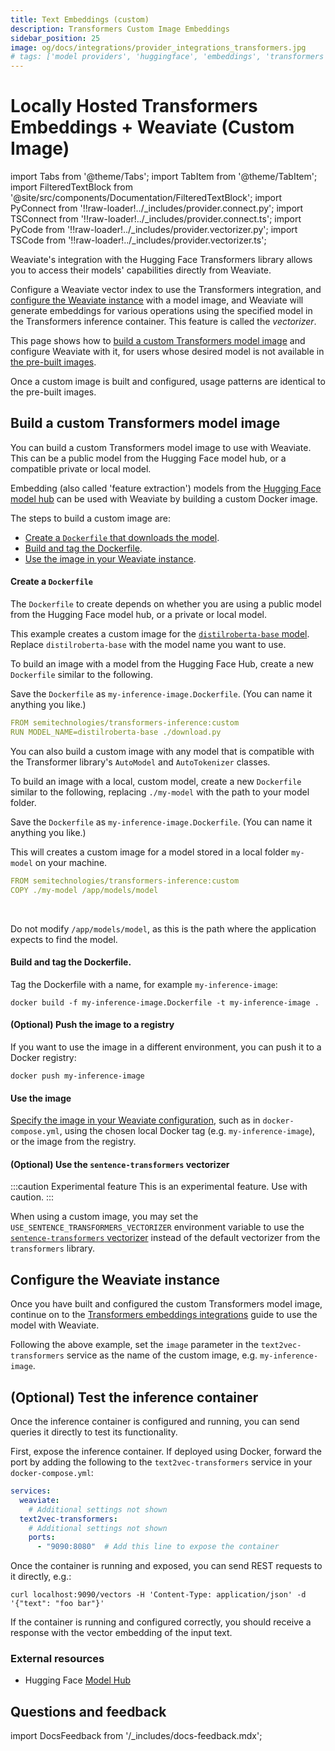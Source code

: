 ```yaml
---
title: Text Embeddings (custom)
description: Transformers Custom Image Embeddings
sidebar_position: 25
image: og/docs/integrations/provider_integrations_transformers.jpg
# tags: ['model providers', 'huggingface', 'embeddings', 'transformers']
---
```


# Locally Hosted Transformers Embeddings + Weaviate (Custom Image)


import Tabs from '@theme/Tabs';
import TabItem from '@theme/TabItem';
import FilteredTextBlock from '@site/src/components/Documentation/FilteredTextBlock';
import PyConnect from '!!raw-loader!../_includes/provider.connect.py';
import TSConnect from '!!raw-loader!../_includes/provider.connect.ts';
import PyCode from '!!raw-loader!../_includes/provider.vectorizer.py';
import TSCode from '!!raw-loader!../_includes/provider.vectorizer.ts';

Weaviate's integration with the Hugging Face Transformers library allows you to access their models' capabilities directly from Weaviate.

Configure a Weaviate vector index to use the Transformers integration, and [configure the Weaviate instance](#configure-the-weaviate-instance) with a model image, and Weaviate will generate embeddings for various operations using the specified model in the Transformers inference container. This feature is called the *vectorizer*.

This page shows how to [build a custom Transformers model image](#build-a-custom-transformers-model-image) and configure Weaviate with it, for users whose desired model is not available in [the pre-built images](./embeddings.md#available-models).

Once a custom image is built and configured, usage patterns are identical to the pre-built images.

## Build a custom Transformers model image

You can build a custom Transformers model image to use with Weaviate. This can be a public model from the Hugging Face model hub, or a compatible private or local model.

Embedding (also called 'feature extraction') models from the [Hugging Face model hub](https://huggingface.co/models) can be used with Weaviate by building a custom Docker image.

The steps to build a custom image are:

- [Create a `Dockerfile` that downloads the model](#create-a-dockerfile).
- [Build and tag the Dockerfile](#build-and-tag-the-dockerfile).
- [Use the image in your Weaviate instance](#use-the-image).

#### Create a `Dockerfile`

The `Dockerfile` to create depends on whether you are using a public model from the Hugging Face model hub, or a private or local model.

<Tabs className="code" groupId="languages">
<TabItem value="public" label="Public model">

This example creates a custom image for the [`distilroberta-base` model](https://huggingface.co/distilbert/distilroberta-base). Replace `distilroberta-base` with the model name you want to use.
<br/>

To build an image with a model from the Hugging Face Hub, create a new `Dockerfile` similar to the following.
<br/>

Save the `Dockerfile` as `my-inference-image.Dockerfile`. (You can name it anything you like.)
<br/>

```yaml
FROM semitechnologies/transformers-inference:custom
RUN MODEL_NAME=distilroberta-base ./download.py
```

</TabItem>
<TabItem value="private" label="Private/local model">

You can also build a custom image with any model that is compatible with the Transformer library's `AutoModel` and `AutoTokenizer` classes.
<br/>

To build an image with a local, custom model, create a new `Dockerfile` similar to the following, replacing `./my-model` with the path to your model folder.
<br/>

Save the `Dockerfile` as `my-inference-image.Dockerfile`. (You can name it anything you like.)
<br/>

This will creates a custom image for a model stored in a local folder `my-model` on your machine.
<br/>

```yaml
FROM semitechnologies/transformers-inference:custom
COPY ./my-model /app/models/model
```
<br/>

Do not modify `/app/models/model`, as this is the path where the application expects to find the model.

</TabItem>
</Tabs>

#### Build and tag the Dockerfile.

Tag the Dockerfile with a name, for example `my-inference-image`:

```shell
docker build -f my-inference-image.Dockerfile -t my-inference-image .
```

#### (Optional) Push the image to a registry

If you want to use the image in a different environment, you can push it to a Docker registry:

```shell
docker push my-inference-image
```

#### Use the image

[Specify the image in your Weaviate configuration](./embeddings.md#weaviate-configuration), such as in `docker-compose.yml`, using the chosen local Docker tag (e.g. `my-inference-image`), or the image from the registry.

#### (Optional) Use the `sentence-transformers` vectorizer

:::caution Experimental feature
This is an experimental feature. Use with caution.
:::

When using a custom image, you may set the `USE_SENTENCE_TRANSFORMERS_VECTORIZER` environment variable to use the [`sentence-transformers` vectorizer](https://sbert.net/) instead of the default vectorizer from the `transformers` library.

## Configure the Weaviate instance

Once you have built and configured the custom Transformers model image, continue on to the [Transformers embeddings integrations](./embeddings.md) guide to use the model with Weaviate.

Following the above example, set the `image` parameter in the `text2vec-transformers` service as the name of the custom image, e.g. `my-inference-image`.

## (Optional) Test the inference container

Once the inference container is configured and running, you can send queries it directly to test its functionality.

First, expose the inference container. If deployed using Docker, forward the port by adding the following to the `text2vec-transformers` service in your `docker-compose.yml`:

```yaml
services:
  weaviate:
    # Additional settings not shown
  text2vec-transformers:
    # Additional settings not shown
    ports:
      - "9090:8080"  # Add this line to expose the container
```

Once the container is running and exposed, you can send REST requests to it directly, e.g.:

```shell
curl localhost:9090/vectors -H 'Content-Type: application/json' -d '{"text": "foo bar"}'
```

If the container is running and configured correctly, you should receive a response with the vector embedding of the input text.

### External resources

- Hugging Face [Model Hub](https://huggingface.co/models)

## Questions and feedback

import DocsFeedback from '/_includes/docs-feedback.mdx';

<DocsFeedback/>

